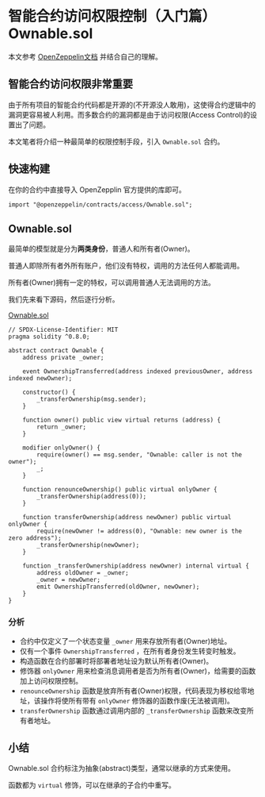# 智能合约访问权限控制（入门篇）Ownable.sol

本文参考 [OpenZeppelin文档](https://docs.openzeppelin.com/contracts/4.x/api/access) 并结合自己的理解。

## 智能合约访问权限非常重要

由于所有项目的智能合约代码都是开源的(不开源没人敢用)，这使得合约逻辑中的漏洞更容易被人利用。而多数合约的漏洞都是由于访问权限(Access Control)的设置出了问题。

本文笔者将介绍一种最简单的权限控制手段，引入 `Ownable.sol` 合约。

## 快速构建

在你的合约中直接导入 OpenZepplin 官方提供的库即可。

```solidity
import "@openzeppelin/contracts/access/Ownable.sol";
```

## Ownable.sol

最简单的模型就是分为**两类身份**，普通人和所有者(Owner)。

普通人即除所有者外所有账户，他们没有特权，调用的方法任何人都能调用。

所有者(Owner)拥有一定的特权，可以调用普通人无法调用的方法。

我们先来看下源码，然后逐行分析。

[Ownable.sol](https://github.com/Blockchain-Engineer-Learning/Contract-Interpretation/blob/main/Access-Control/Ownable/Ownable.sol)

```solidity
// SPDX-License-Identifier: MIT
pragma solidity ^0.8.0;

abstract contract Ownable {
    address private _owner;

    event OwnershipTransferred(address indexed previousOwner, address indexed newOwner);

    constructor() {
        _transferOwnership(msg.sender);
    }

    function owner() public view virtual returns (address) {
        return _owner;
    }

    modifier onlyOwner() {
        require(owner() == msg.sender, "Ownable: caller is not the owner");
        _;
    }

    function renounceOwnership() public virtual onlyOwner {
        _transferOwnership(address(0));
    }

    function transferOwnership(address newOwner) public virtual onlyOwner {
        require(newOwner != address(0), "Ownable: new owner is the zero address");
        _transferOwnership(newOwner);
    }

    function _transferOwnership(address newOwner) internal virtual {
        address oldOwner = _owner;
        _owner = newOwner;
        emit OwnershipTransferred(oldOwner, newOwner);
    }
}
```

### 分析

- 合约中仅定义了一个状态变量 `_owner` 用来存放所有者(Owner)地址。
- 仅有一个事件 `OwnershipTransferred` ，在所有者身份发生转变时触发。
- 构造函数在合约部署时将部署者地址设为默认所有者(Owner)。
- 修饰器 `onlyOwner` 用来检查消息调用者是否为所有者(Owner)，给需要的函数加上访问权限控制。
- `renounceOwnership` 函数是放弃所有者(Owner)权限，代码表现为移权给零地址，该操作将使所有带有 `onlyOwner` 修饰器的函数作废(无法被调用)。
- `transferOwnership` 函数通过调用内部的 `_transferOwnership` 函数来改变所有者地址。

## 小结

Ownable.sol 合约标注为抽象(abstract)类型，通常以继承的方式来使用。

函数都为 `virtual` 修饰，可以在继承的子合约中重写。

